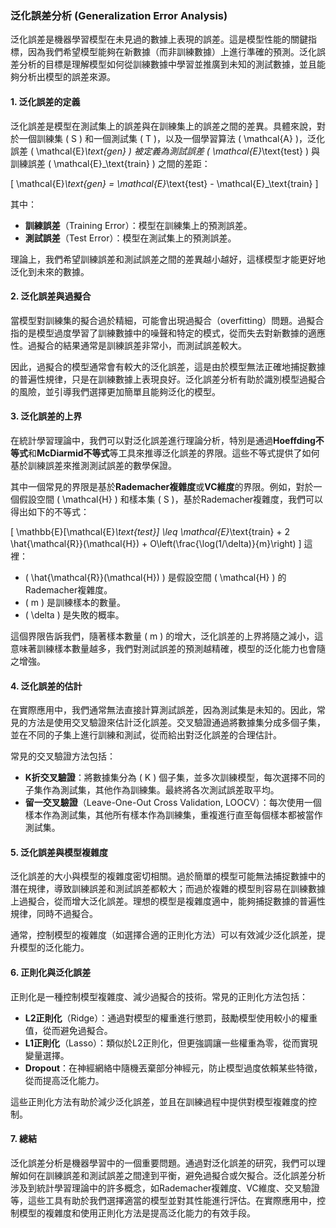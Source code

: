 ### 泛化誤差分析 (Generalization Error Analysis)

泛化誤差是機器學習模型在未見過的數據上表現的誤差。這是模型性能的關鍵指標，因為我們希望模型能夠在新數據（而非訓練數據）上進行準確的預測。泛化誤差分析的目標是理解模型如何從訓練數據中學習並推廣到未知的測試數據，並且能夠分析出模型的誤差來源。

#### 1. **泛化誤差的定義**

泛化誤差是模型在測試集上的誤差與在訓練集上的誤差之間的差異。具體來說，對於一個訓練集 \( S \) 和一個測試集 \( T \)，以及一個學習算法 \( \mathcal{A} \)，泛化誤差 \( \mathcal{E}_\text{gen} \) 被定義為測試誤差 \( \mathcal{E}_\text{test} \) 與訓練誤差 \( \mathcal{E}_\text{train} \) 之間的差距：

\[
\mathcal{E}_\text{gen} = \mathcal{E}_\text{test} - \mathcal{E}_\text{train}
\]

其中：
- **訓練誤差**（Training Error）：模型在訓練集上的預測誤差。
- **測試誤差**（Test Error）：模型在測試集上的預測誤差。

理論上，我們希望訓練誤差和測試誤差之間的差異越小越好，這樣模型才能更好地泛化到未來的數據。

#### 2. **泛化誤差與過擬合**

當模型對訓練集的擬合過於精細，可能會出現過擬合（overfitting）問題。過擬合指的是模型過度學習了訓練數據中的噪聲和特定的模式，從而失去對新數據的適應性。過擬合的結果通常是訓練誤差非常小，而測試誤差較大。

因此，過擬合的模型通常會有較大的泛化誤差，這是由於模型無法正確地捕捉數據的普遍性規律，只是在訓練數據上表現良好。泛化誤差分析有助於識別模型過擬合的風險，並引導我們選擇更加簡單且能夠泛化的模型。

#### 3. **泛化誤差的上界**

在統計學習理論中，我們可以對泛化誤差進行理論分析，特別是通過**Hoeffding不等式**和**McDiarmid不等式**等工具來推導泛化誤差的界限。這些不等式提供了如何基於訓練誤差來推測測試誤差的數學保證。

其中一個常見的界限是基於**Rademacher複雜度**或**VC維度**的界限。例如，對於一個假設空間 \( \mathcal{H} \) 和樣本集 \( S \)，基於Rademacher複雜度，我們可以得出如下的不等式：

\[
\mathbb{E}[\mathcal{E}_\text{test}] \leq \mathcal{E}_\text{train} + 2 \hat{\mathcal{R}}(\mathcal{H}) + O\left(\frac{\log(1/\delta)}{m}\right)
\]
這裡：
- \( \hat{\mathcal{R}}(\mathcal{H}) \) 是假設空間 \( \mathcal{H} \) 的Rademacher複雜度。
- \( m \) 是訓練樣本的數量。
- \( \delta \) 是失敗的概率。

這個界限告訴我們，隨著樣本數量 \( m \) 的增大，泛化誤差的上界將隨之減小，這意味著訓練樣本數量越多，我們對測試誤差的預測越精確，模型的泛化能力也會隨之增強。

#### 4. **泛化誤差的估計**

在實際應用中，我們通常無法直接計算測試誤差，因為測試集是未知的。因此，常見的方法是使用交叉驗證來估計泛化誤差。交叉驗證通過將數據集分成多個子集，並在不同的子集上進行訓練和測試，從而給出對泛化誤差的合理估計。

常見的交叉驗證方法包括：
- **K折交叉驗證**：將數據集分為 \( K \) 個子集，並多次訓練模型，每次選擇不同的子集作為測試集，其他作為訓練集。最終將各次測試誤差取平均。
- **留一交叉驗證**（Leave-One-Out Cross Validation, LOOCV）：每次使用一個樣本作為測試集，其他所有樣本作為訓練集，重複進行直至每個樣本都被當作測試集。

#### 5. **泛化誤差與模型複雜度**

泛化誤差的大小與模型的複雜度密切相關。過於簡單的模型可能無法捕捉數據中的潛在規律，導致訓練誤差和測試誤差都較大；而過於複雜的模型則容易在訓練數據上過擬合，從而增大泛化誤差。理想的模型是複雜度適中，能夠捕捉數據的普遍性規律，同時不過擬合。

通常，控制模型的複雜度（如選擇合適的正則化方法）可以有效減少泛化誤差，提升模型的泛化能力。

#### 6. **正則化與泛化誤差**

正則化是一種控制模型複雜度、減少過擬合的技術。常見的正則化方法包括：
- **L2正則化**（Ridge）：通過對模型的權重進行懲罰，鼓勵模型使用較小的權重值，從而避免過擬合。
- **L1正則化**（Lasso）：類似於L2正則化，但更強調讓一些權重為零，從而實現變量選擇。
- **Dropout**：在神經網絡中隨機丟棄部分神經元，防止模型過度依賴某些特徵，從而提高泛化能力。

這些正則化方法有助於減少泛化誤差，並且在訓練過程中提供對模型複雜度的控制。

#### 7. **總結**

泛化誤差分析是機器學習中的一個重要問題。通過對泛化誤差的研究，我們可以理解如何在訓練誤差和測試誤差之間達到平衡，避免過擬合或欠擬合。泛化誤差分析涉及到統計學習理論中的許多概念，如Rademacher複雜度、VC維度、交叉驗證等，這些工具有助於我們選擇適當的模型並對其性能進行評估。在實際應用中，控制模型的複雜度和使用正則化方法是提高泛化能力的有效手段。